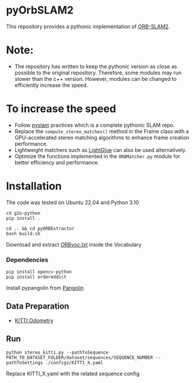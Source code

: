 # pyOrbSLAM2

This repository provides a pythonic implementation of [ORB-SLAM2](https://github.com/raulmur/ORB_SLAM2).

# Note:
* The repository has written to keep the pythonic version as close as possible to the original repository. Therefore, some modules may run slower than the c++ version.
However, modules can be changed to efficiently increase the speed.


# To increase the speed

* Follow [pyslam](https://github.com/luigifreda/pyslam/tree/master) practices which is a complete pythonic SLAM repo.
* Replace the ```compute_stereo_matches()``` method in the Frame class with a GPU-accelerated stereo matching algorithms to enhance frame creation performance.
* Lightweight matchers such as [LightGlue](https://github.com/cvg/LightGlue) can also be used alternatively.
* Optimize the functions implemented in the ```ORBMatcher.py``` module for better efficiency and performance.


# Installation

The code was tested on Ubuntu 22.04 and Python 3.10

```
cd g2o-python
pip install .

cd .. && cd pyORBExtractor
bash build.sh

```
Download and extract [ORBvoc.txt](https://github.com/raulmur/ORB_SLAM2/tree/master/Vocabulary) inside the Vocabulary

### Dependencies

```
pip install opencv-python
pip install ordereddict

```
Install pypangolin from [Pangolin](https://github.com/stevenlovegrove/Pangolin/tree/master)

## Data Preparation
* [KITTI Odometry](http://www.cvlibs.net/datasets/kitti/eval_odometry.php)

## Run

```
python stereo_kitti.py --pathToSequence PATH_TO_DATASET_FOLDER/dataset/sequences/SEQUENCE_NUMBER --pathToSettings ./configs/KITTI_X.yaml

```
Replace KITTI_X.yaml with the related sequence config
